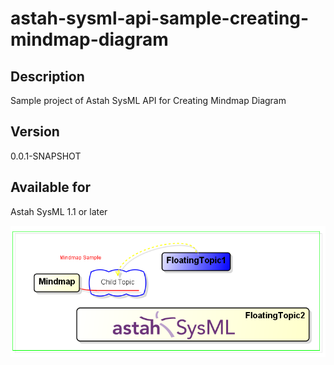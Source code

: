 astah-sysml-api-sample-creating-mindmap-diagram
=============================

Description
----------------
Sample project of Astah SysML API for Creating Mindmap Diagram

Version
----------------
0.0.1-SNAPSHOT

Available for
----------------
Astah SysML 1.1 or later

<img src="https://github.com/ChangeVision/astah-sysml-api-sample/blob/master/astah-sysml-api-sample-creating-mindmap-diagram/SampleSysmlMindmapDiagram.png" width="720"/>

